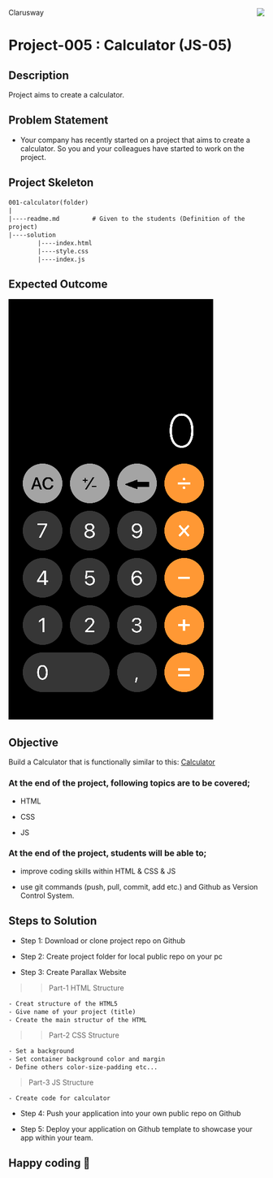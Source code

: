 <p>Clarusway<img align="right"
  src="https://secure.meetupstatic.com/photos/event/3/1/b/9/600_488352729.jpeg"  width="15px"></p>

# Project-005 : Calculator (JS-05)

## Description

Project aims to create a calculator.

## Problem Statement

- Your company has recently started on a project that aims to create a calculator. So you and your colleagues have started to work on the project.

## Project Skeleton

```
001-calculator(folder)
|
|----readme.md         # Given to the students (Definition of the project)
|----solution
        |----index.html
        |----style.css
        |----index.js
```

## Expected Outcome

![Project 002 Snapshot](project_002.png)

## Objective

Build a Calculator that is functionally similar to this: [Calculator](https://cw-barry.github.io/IOS-Calculator/)

### At the end of the project, following topics are to be covered;

- HTML

- CSS

- JS

### At the end of the project, students will be able to;

- improve coding skills within HTML & CSS & JS

- use git commands (push, pull, commit, add etc.) and Github as Version Control System.

## Steps to Solution

- Step 1: Download or clone project repo on Github

- Step 2: Create project folder for local public repo on your pc

- Step 3: Create Parallax Website

> > Part-1 HTML Structure

    - Creat structure of the HTML5
    - Give name of your project (title)
    - Create the main structur of the HTML

> > Part-2 CSS Structure

    - Set a background
    - Set container background color and margin
    - Define others color-size-padding etc...

> Part-3 JS Structure

    - Create code for calculator

- Step 4: Push your application into your own public repo on Github

- Step 5: Deploy your application on Github template to showcase your app within your team.

## Happy coding 💪
